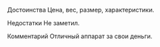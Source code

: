 Достоинства
Цена, вес, размер, характеристики.

Недостатки
Не заметил.

Комментарий
Отличный аппарат за свои деньги.